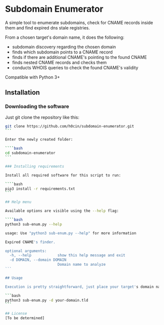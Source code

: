 # Subdomain Enumerator
A simple tool to enumerate subdomains, check for CNAME records inside them and find expired dns stale registries.

From a chosen target's domain name, it does the following:

+ subdomain discovery regarding the chosen domain
+ finds which subdomain points to a CNAME record
+ finds if there are additional CNAME's pointing to the found CNAME
+ finds nested CNAME records and checks them
+ conducts WHOIS queries to check the found CNAME's validity

Compatible with Python 3+

## Installation

### Downloading the software

Just git clone the repository like this:

````bash
git clone https://github.com/h0cin/subdomain-enumerator.git
```

Enter the newly created folder:

````bash
cd subdomain-enumerator
```

### Installing requirements

Install all required software for this script to run:

````bash
pip3 install -r requirements.txt
```

## Help menu

Available options are visible using the --help flag:

````bash
python3 sub-enum.py --help

usage: Use "python3 sub-enum.py --help" for more information

Expired CNAME's finder.

optional arguments:
  -h, --help            show this help message and exit
  -d DOMAIN, --domain DOMAIN
                        Domain name to analyze
```

## Usage

Execution is pretty straightforward, just place your target's domain name after the -d flag:

```bash
python3 sub-enum.py -d your-domain.tld
```

## License
[To be determined]
